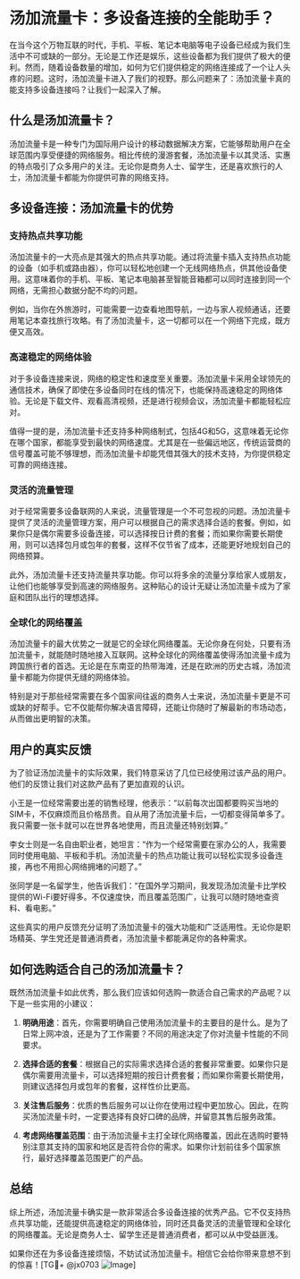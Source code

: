 # 汤加流量卡：多设备连接的全能助手？

在当今这个万物互联的时代，手机、平板、笔记本电脑等电子设备已经成为我们生活中不可或缺的一部分。无论是工作还是娱乐，这些设备都为我们提供了极大的便利。然而，随着设备数量的增加，如何为它们提供稳定的网络连接成了一个让人头疼的问题。这时，汤加流量卡进入了我们的视野。那么问题来了：汤加流量卡真的能支持多设备连接吗？让我们一起深入了解。

## 什么是汤加流量卡？

汤加流量卡是一种专门为国际用户设计的移动数据解决方案，它能够帮助用户在全球范围内享受便捷的网络服务。相比传统的漫游套餐，汤加流量卡以其灵活、实惠的特点吸引了众多用户的关注。无论你是商务人士、留学生，还是喜欢旅行的人士，汤加流量卡都能为你提供可靠的网络支持。

## 多设备连接：汤加流量卡的优势

### 支持热点共享功能

汤加流量卡的一大亮点是其强大的热点共享功能。通过将流量卡插入支持热点功能的设备（如手机或路由器），你可以轻松地创建一个无线网络热点，供其他设备使用。这意味着你的手机、平板、笔记本电脑甚至智能音箱都可以同时连接到同一个网络，无需担心数据分配不均的问题。

例如，当你在外旅游时，可能需要一边查看地图导航，一边与家人视频通话，还要用笔记本查找旅行攻略。有了汤加流量卡，这一切都可以在一个网络下完成，既方便又高效。

### 高速稳定的网络体验

对于多设备连接来说，网络的稳定性和速度至关重要。汤加流量卡采用全球领先的通信技术，确保了即使在多设备同时在线的情况下，也能保持高速稳定的网络体验。无论是下载文件、观看高清视频，还是进行视频会议，汤加流量卡都能轻松应对。

值得一提的是，汤加流量卡还支持多种网络制式，包括4G和5G，这意味着无论你在哪个国家，都能享受到最快的网络速度。尤其是在一些偏远地区，传统运营商的信号覆盖可能不够理想，而汤加流量卡却能凭借其强大的技术支持，为你提供稳定可靠的网络连接。

### 灵活的流量管理

对于经常需要多设备联网的人来说，流量管理是一个不可忽视的问题。汤加流量卡提供了灵活的流量管理方案，用户可以根据自己的需求选择合适的套餐。例如，如果你只是偶尔需要多设备连接，可以选择按日计费的套餐；而如果你需要长期使用，则可以选择包月或包年的套餐，这样不仅节省了成本，还能更好地规划自己的网络预算。

此外，汤加流量卡还支持流量共享功能。你可以将多余的流量分享给家人或朋友，让他们也能够享受到高速的网络服务。这种贴心的设计无疑让汤加流量卡成为了家庭和团队出行的理想选择。

### 全球化的网络覆盖

汤加流量卡的最大优势之一就是它的全球化网络覆盖。无论你身在何处，只要有汤加流量卡，就能随时随地接入互联网。这种全球化的网络覆盖使得汤加流量卡成为跨国旅行者的首选。无论是在东南亚的热带海滩，还是在欧洲的历史古城，汤加流量卡都能为你提供无缝的网络体验。

特别是对于那些经常需要在多个国家间往返的商务人士来说，汤加流量卡更是不可或缺的好帮手。它不仅能帮你解决语言障碍，还能让你随时了解最新的市场动态，从而做出更明智的决策。

## 用户的真实反馈

为了验证汤加流量卡的实际效果，我们特意采访了几位已经使用过该产品的用户。他们的反馈让我们对这款产品有了更加直观的认识。

小王是一位经常需要出差的销售经理，他表示：“以前每次出国都要购买当地的SIM卡，不仅麻烦而且价格昂贵。自从用了汤加流量卡后，一切都变得简单多了。我只需要一张卡就可以在世界各地使用，而且流量还特别划算。”

李女士则是一名自由职业者，她坦言：“作为一个经常需要在家办公的人，我需要同时使用电脑、平板和手机。汤加流量卡的热点功能让我可以轻松实现多设备连接，再也不用担心网络拥堵的问题了。”

张同学是一名留学生，他告诉我们：“在国外学习期间，我发现汤加流量卡比学校提供的Wi-Fi要好得多。不仅速度快，而且覆盖范围广，让我可以随时随地查资料、看电影。”

这些真实的用户反馈充分证明了汤加流量卡的强大功能和广泛适用性。无论你是职场精英、学生党还是普通消费者，汤加流量卡都能满足你的各种需求。

## 如何选购适合自己的汤加流量卡？

既然汤加流量卡如此优秀，那么我们应该如何选购一款适合自己需求的产品呢？以下是一些实用的小建议：

1. **明确用途**：首先，你需要明确自己使用汤加流量卡的主要目的是什么。是为了日常上网冲浪，还是为了工作需要？不同的用途决定了你对流量卡性能的不同要求。

2. **选择合适的套餐**：根据自己的实际需求选择合适的套餐非常重要。如果你只是偶尔需要用流量卡，可以选择短期的按日计费套餐；而如果你需要长期使用，则建议选择包月或包年的套餐，这样性价比更高。

3. **关注售后服务**：优质的售后服务可以让你在使用过程中更加放心。因此，在购买汤加流量卡时，一定要选择有良好口碑的品牌，并留意其售后服务政策。

4. **考虑网络覆盖范围**：由于汤加流量卡主打全球化网络覆盖，因此在选购时要特别注意其支持的国家和地区是否符合你的需求。如果你计划前往多个国家旅行，最好选择覆盖范围更广的产品。

## 总结

综上所述，汤加流量卡确实是一款非常适合多设备连接的优秀产品。它不仅支持热点共享功能，还能提供高速稳定的网络体验，同时还具备灵活的流量管理和全球化的网络覆盖。无论是商务人士、留学生还是普通消费者，都可以从中受益匪浅。

如果你还在为多设备连接烦恼，不妨试试汤加流量卡。相信它会给你带来意想不到的惊喜！[TG💪+ @jx0703 ![Image](https://github.com/user-attachments/assets/dbca1d08-cadb-493c-b0ec-ad6f7a83f270)]